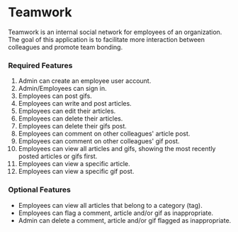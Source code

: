 # Teamwork
Teamwork is an internal social network for employees of an organization. The goal of this application is to facilitate more interaction between colleagues and promote team bonding.
### Required Features
1. Admin can create an employee user account.
2. Admin/Employees can sign in.
3. Employees can post gifs.
4. Employees can write and post articles.
5. Employees can edit their articles.
6. Employees can delete their articles.
7. Employees can delete their gifs post.
8. Employees can comment on other colleagues' article post.
9. Employees can comment on other colleagues' gif post.
10. Employees can view all articles and gifs, showing the most recently posted articles or gifs
first.
11. Employees can view a specific article.
12. Employees can view a specific gif post.
### Optional Features
* Employees can view all articles that belong to a category (tag).
* Employees can flag a comment, article and/or gif as inappropriate.
* Admin can delete a comment, article and/or gif flagged as inappropriate.
